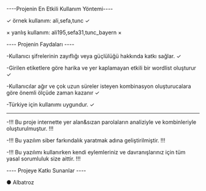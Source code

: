 ----Projenin En Etkili Kullanım Yöntemi----

<!--Sadece etiketler girerek kullanınız. -->

✓ örnek kullanım: ali,sefa,tunc ✓

× yanlış kullanım: ali195,sefa31,tunc_bayern ×

----        Projenin Faydaları        ----

-Kullanıcı şifrelerinin zayıflığı veya güçlülüğü hakkında katkı sağlar. ✓

-Girilen etiketlere göre harika ve yer kaplamayan etkili bir wordlist oluşturur ✓

-Kullanıcılar ağır ve çok uzun süreler isteyen kombinasyon oluşturucalara göre önemli ölçüde zaman kazanır ✓

-Türkiye için kullanımı uygundur. ✓

________________________________________________________________________________________________________________

-!!! Bu proje internette yer alan&sızan parolaların analiziyle ve kombinleriyle oluşturulmuştur. !!!

-!!! Bu yazılım siber farkındalık yaratmak adına geliştirilmiştir.  !!!

-!!! Bu yazılımı kullanırken kendi eylemleriniz ve davranışlarınız için tüm yasal sorumluluk size aittir. !!!

----       Projeye Katkı Sunanlar     ----

● Albatroz